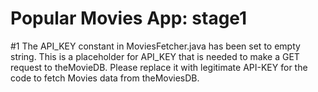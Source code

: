 # Popular Movies App: stage1


#1 The API_KEY constant in MoviesFetcher.java has been set to empty string.
This is a placeholder for API_KEY that is needed to make a GET request to theMovieDB.
Please replace it with legitimate API-KEY for the code to fetch Movies data from theMoviesDB.



